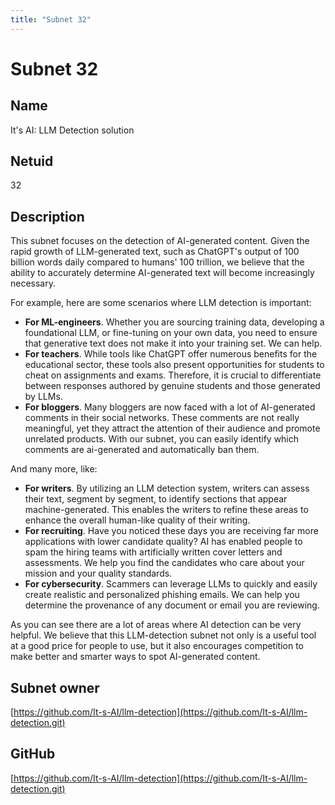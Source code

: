 ```yaml
---
title: "Subnet 32"
---
```


# Subnet 32

## Name

It's AI: LLM Detection solution

## Netuid
32

## Description

This subnet focuses on the detection of AI-generated content. Given the rapid growth of LLM-generated text, such as
ChatGPT's output of 100 billion words daily compared to humans' 100 trillion,
we believe that the ability to accurately determine AI-generated text will become increasingly necessary.

For example, here are some scenarios where LLM detection is important:

* **For ML-engineers**. Whether you are sourcing training data, developing a foundational LLM, or fine-tuning on your own data,
you need to ensure that generative text does not make it into your training set. We can help.
* **For teachers**. While tools like ChatGPT offer numerous benefits for the educational sector, these tools also present opportunities for students to cheat on assignments and exams. 
Therefore, it is crucial to differentiate between responses authored by genuine students and those generated by LLMs.
* **For bloggers**. Many bloggers are now faced with a lot of AI-generated comments in 
their social networks. These comments are not really meaningful, yet they attract the attention of their audience and promote unrelated products.
With our subnet, you can easily identify which comments are ai-generated and automatically ban them.

And many more, like:
* **For writers**.  By utilizing an LLM detection system, writers can assess their text, segment by segment, to identify sections that appear
machine-generated. This enables the writers to refine these areas to enhance the overall human-like quality of their writing.
* **For recruiting**. Have you noticed these days you are receiving far more applications with lower candidate quality?
AI has enabled people to spam the hiring teams with artificially written cover 
letters and assessments. We help you find the candidates who care about your mission and your quality standards.
* **For cybersecurity**. Scammers can leverage LLMs to quickly and easily create realistic and personalized phishing emails. 
We can help you determine the provenance of any document or email you are reviewing.

As you can see there are a lot of areas where AI detection can
be very helpful. We believe that this LLM-detection subnet
not only is a useful tool at a good price for people to use,
but it also encourages competition to make better and smarter ways to spot AI-generated content.

## Subnet owner

[https://github.com/It-s-AI/llm-detection](https://github.com/It-s-AI/llm-detection.git)

## GitHub

[https://github.com/It-s-AI/llm-detection](https://github.com/It-s-AI/llm-detection.git)

<!-- 

| HYPERPARAMETER           | VALUE                |
|--------------------------|----------------------|
| rho                      | 10                   |
| kappa                    | 32767                |
| immunity_period          | 7200                 |
| min_allowed_weights      | 1                    |
| max_weight_limit         | 65535                |
| tempo                    | 360                  |
| min_difficulty           | 18446744073709551615 |
| max_difficulty           | 18446744073709551615 |
| weights_version          | 0                    |
| weights_rate_limit       | 100                  |
| adjustment_interval      | 360                  |
| activity_cutoff          | 5000                 |
| registration_allowed     | True                 |
| target_regs_per_interval | 1                    |
| min_burn                 | 1                    |
| max_burn                 | 100000000000         |
| bonds_moving_avg         | 900000               |
| max_regs_per_block       | 1                    |
| serving_rate_limit       | 50                   |
| max_validators           | 64                   |

-->

